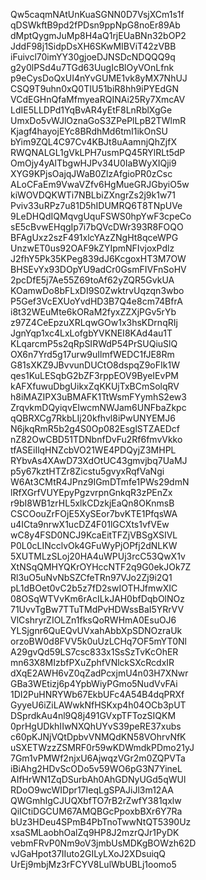 Qw5caqmNAtUnKuaSGNN0D7VsjXCm1s1f
qDSWkftB9pd2fPDsn9ppNpG8noEr89Ab
dMptQygmJuMp8H4aQ1rjEUaBNn32bOP2
JddF98j1SidpDsXH6SKwMIBViT42zVBB
iFuivcl70imYY30gjoeDJNSDcNDQQQ9q
g2y0lPSd4u7TGd63UugIcBlOyVOnLfnk
p9eCysDoQxUI4nYvGUME1vk8yMX7NhUJ
CSQ9T9uhn0xQ0TIU51biR8hh9iPYEdGN
VCdEGHnQfaMfmyeaRQINAi25Ry7XmcAV
LdIE5LLDPd1YqBvAR4yEtF8LnRblXgGe
UmxDo5vWJlOznaGoS3ZPePlLpB2TWlmR
Kjagf4hayojEYc8BRdhMd6tmI1ikOnSU
bYim9ZQL4C97Cv4KBJt8uAamnjQhZjfX
RWQNALGL1gVkLPH7usmPQ45RYlRLt5dP
OmOjy4yAlTbgwHJPv34U0IaBWyXIQji9
XYG9KPjsOajqJWaB0ZlzAfgioPR0zCsc
ALoCFaEm9VwaVZfv6HgMueGRJGbyiO5w
kiWOVDQKWTi7NBLbiZXngrZs2j9k1w71
Pviv33uRPz7u81D5hIDUMRQ6T8TNpUVe
9LeDHQdIQMqvgUquFSWS0hpYwF3cpeCo
sE5cBvwEHqgIp7i7bQVcDWr393R8FOQO
BFAgUxz2szF491xlcYAzZNgHt8qceWPG
UnzwET0us92OAF9kZYIpmNFIvjoxPdlz
J2fhY5Pk35KPeg839dJ6KcgoxHT3M7OW
BHSEvYx93DOpYU9adCr0GsmFIVFnSoHV
2pcDfE5j7Ae55Z69toAf62yZQR5GvkUA
KOamwDo8bFLxDI9S0ZwktrvUqzqn3wbo
P5Gef3VcEXUoYvdHD3B7Q4e8cm74BfrA
i8t32WEuMte6kORaM2fyxZZXjPGv5rYb
z97Z4CeEpzuXRLqwGOw1x3hsKDrnqRIj
JgnYqp1xc4LxLofgbYVKNEI8KAd4au1T
KLqarcmP5s2qRpSIRWdP54PrSUQiuSlQ
OX6n7Yrd5g17urw9uIlmfWEDC1fJE8Rm
G81sXKZ9JBvvunDUCtO8dspqZ9oFIk1W
qes1KuLESqbG2bZF3rppEOV9ByeIEvPM
kAFXfuwuDbgUikxZqKKUjTxBCmSolqRV
h8iMAZIPX3uBMAFK1TtWsmFYymhS2ew3
ZrqvkmDQyiqvEIwcmNWJam6UNFbaZkpc
qQBRXCg7RkbLIj20kfhvl8iPwUNYEMJ6
N6jkqRmR5b2g4S0Op082EsglSTZAEDcf
nZ82OwCBD51TDNbnfDvFu2Rf6fmvVkko
tfASEiIlqHNZcbVO21WE4PDQyjZ3MHPL
RYbvAs4XAwD73XdOtUC43gmvjbq7UaMJ
p5y67kztHTZr8Zicstu5gvyxRqfVaNgi
W6At3CMtR4JPnz9IGmDTmfe1PWs29dmN
lRfXGrfVUYEpyPgzvrpnGnkqR3zPEnZx
r9bI8WB1zrHL5xlkCDzkjEaQn8OKnmsB
CSCOouZrFOjE5XySEor7bvKTE1PfqsWA
u4ICta9nrwX1ucDZ4F01lGCXts1vfVEw
wC8y4FSD0NCJ9KcaEitTFZjVBSgXSIVL
P0L0cLINcclvOk4GFuWyPjOPfj2dNLKW
5XUTMLzSLoj20HA4uWPUj3rcC53QwX1v
XtNSqQMHYQKrOYHccNTF2q9G0ekJOk7Z
Rl3uO5uNvNbSZCfeTRn97VJo2Zj9i2Q1
pL1dBOet0vC2b5z7fD2swIOTHJfmwXIC
08OSqWTVvKm6rAcILkJAH0bfDqbOlNOz
71UvvTgBw7TTuTMdPvHDWssBaI5YRrVV
VlCshryrZIOLZn1fksQoRWHmA0EsuOJ6
YLSjgnr6QuEQvUVxahAbbXpSDNOzraUk
orzoBW0d8FVV5k0uUzLCHq7OF5mYT0Nl
A29gvQd59LS7csc833x1SsSzTvKcOhER
mn63X8MIzbfPXuZphfVNlckSXcRcdxIR
dXqE2AWH6vZ0qZadPcxjmU4n03H7XNwr
GBa3WEtizj6p4YpbWiyPGmo5NudVvFAi
1DI2PuHNRYWb67EkbUFc4A54B4dqPRXf
GyyeU6iZiLAWwkNfHSKxp4h04OCb3pUT
DSprdkAu4nl9Q8j491GVxpTFTozSIQKM
0prHgUDkhIIwNXQhUYvS39peRE37xubs
c60pKJNjVQtDpbvVNMQdKN58VOhrvNfK
uSXETWzzZSMRF0r59wKDWmdkPDmo21yJ
7Gm1vPMWf2njxU6AjwqzVGr2m0ZQPVTa
iBiAhg2HDvScODo5v59WO6pG3N7YineL
AIfHrWN1ZqDSurbAh0AhGDNyUGd5qWUl
RDoO9wcWIDpr17IeqLgSPAJiJl3m12AA
QWGmhIgCJUQXbfTO7rB2rZwfY381qxlw
QiICtiDGCUM67AMQBGcPpoxbBXr6Y7Ra
bUz3HDeu4SPmB4PbTnoTwwNtQT5390Uz
xsaSMLaobhOalZq9HP8J2mzrQJr1PyDK
vebmFRvP0Nm9oV3jmbUsMDKgBOWzh62D
vJGaHpot37IIuto2GILyLXoJ2XDsuiqQ
UrEj9mbjMz3rFCYV8LulWbUBLj1oomo5
